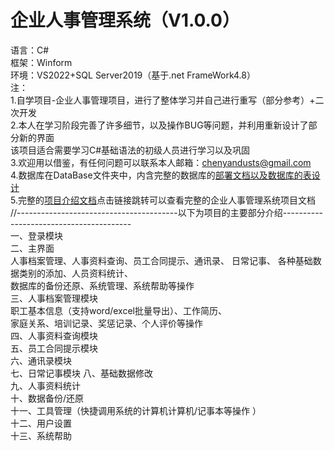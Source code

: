 # 企业人事管理系统（V1.0.0）
语言：C#  
框架：Winform  
环境：VS2022+SQL Server2019（基于.net FrameWork4.8）  
注：  
1.自学项目-企业人事管理项目，进行了整体学习并自己进行重写（部分参考）+二次开发  
2.本人在学习阶段完善了许多细节，以及操作BUG等问题，并利用重新设计了部分新的界面  
该项目适合需要学习C#基础语法的初级人员进行学习以及巩固    
3.欢迎用以借鉴，有任何问题可以联系本人邮箱：chenyandusts@gmail.com  
4.数据库在DataBase文件夹中，内含完整的数据库的[部署文档以及数据库的表设计](https://github.com/nolaugh/ERP-Personnel/tree/master/DataBase)    
5.完整的[项目介绍文档](https://github.com/nolaugh/ERP-Personnel/tree/master/%E5%AE%8C%E6%95%B4%E4%BC%81%E4%B8%9A%E4%BA%BA%E4%BA%8B%E7%AE%A1%E7%90%86%E7%B3%BB%E7%BB%9F%E4%BB%8B%E7%BB%8D%E6%96%87%E6%A1%A3)点击链接跳转可以查看完整的企业人事管理系统项目文档  
//----------------------------------------以下为项目的主要部分介绍----------------------------------------  
一、登录模块  
二、主界面  
人事档案管理、人事资料查询、员工合同提示、通讯录、 
日常记事、  各种基础数据类别的添加、人员资料统计、  
数据库的备份还原、系统管理、系统帮助等操作  
三、人事档案管理模块  
职工基本信息（支持word/excel批量导出）、工作简历、  
家庭关系、培训记录、奖惩记录、个人评价等操作  
四、人事资料查询模块  
五、员工合同提示模块  
六、通讯录模块  
七、日常记事模块 
八、基础数据修改  
九、人事资料统计  
十、数据备份/还原  
十一、工具管理（快捷调用系统的计算机计算机/记事本等操作 ）  
十二、用户设置  
十三、系统帮助  













